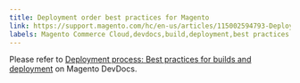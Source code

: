 ```yaml
---
title: Deployment order best practices for Magento
link: https://support.magento.com/hc/en-us/articles/115002594793-Deployment-order-best-practices-for-Magento
labels: Magento Commerce Cloud,devdocs,build,deployment,best practices
---
```


Please refer to [Deployment process: Best practices for builds and deployment](https://devdocs.magento.com/cloud/reference/discover-deploy.html#best-practices) on Magento DevDocs.